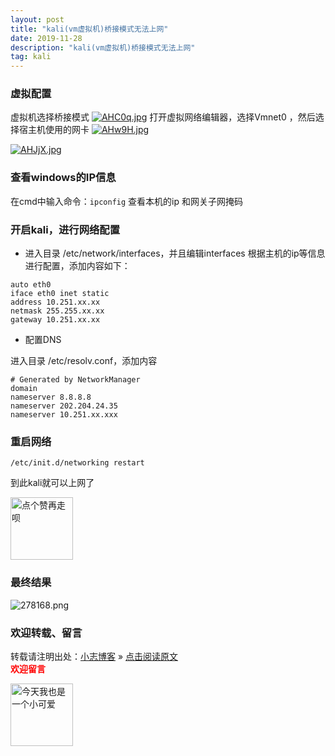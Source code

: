 ```yaml
---
layout: post
title: "kali(vm虚拟机)桥接模式无法上网"
date: 2019-11-28
description: "kali(vm虚拟机)桥接模式无法上网"
tag: kali
---
```


### 虚拟配置

虚拟机选择桥接模式
[![AHC0q.jpg](https://cdn.img.wenhairu.com/images/2019/11/28/AHC0q.jpg)](https://img.wenhairu.com/image/AHC0q)
打开虚拟网络编辑器，选择Vmnet0 ，然后选择宿主机使用的网卡
[![AHw9H.jpg](https://cdn.img.wenhairu.com/images/2019/11/28/AHw9H.jpg)](https://img.wenhairu.com/image/AHw9H)

[![AHJjX.jpg](https://cdn.img.wenhairu.com/images/2019/11/28/AHJjX.jpg)](https://img.wenhairu.com/image/AHJjX)

### 查看windows的IP信息
在cmd中输入命令：`ipconfig` 查看本机的ip 和网关子网掩码

### 开启kali，进行网络配置
+ 进入目录 /etc/network/interfaces，并且编辑interfaces
根据主机的ip等信息进行配置，添加内容如下：

```
auto eth0
iface eth0 inet static
address 10.251.xx.xx
netmask 255.255.xx.xx
gateway 10.251.xx.xx
```
+ 配置DNS

进入目录 /etc/resolv.conf，添加内容
```
# Generated by NetworkManager
domain
nameserver 8.8.8.8
nameserver 202.204.24.35
nameserver 10.251.xx.xxx
```

### 重启网络

```
/etc/init.d/networking restart
```
到此kali就可以上网了


<img src="https://miao.su/images/2019/08/09/9150e4e5gy1g0sab5n1uej2043037weba662a.jpg" height="100" alt="点个赞再走呗">

### 最终结果

![278168.png](https://miao.su/images/2019/10/04/278168.png)

### 欢迎转载、留言

转载请注明出处：[小志博客](http://xiaozhi-chen.github.io) » [点击阅读原文](http://pengjuchen.tk/kali(vm虚拟机)桥接模式无法上网/)  
<font face="黑体" color="red">**欢迎留言**</font>

<img src="https://miao.su/images/2019/08/09/6af89bc8gw1f8qnullt9ij20140140sibd843.jpg" height="100" alt="今天我也是一个小可爱">
